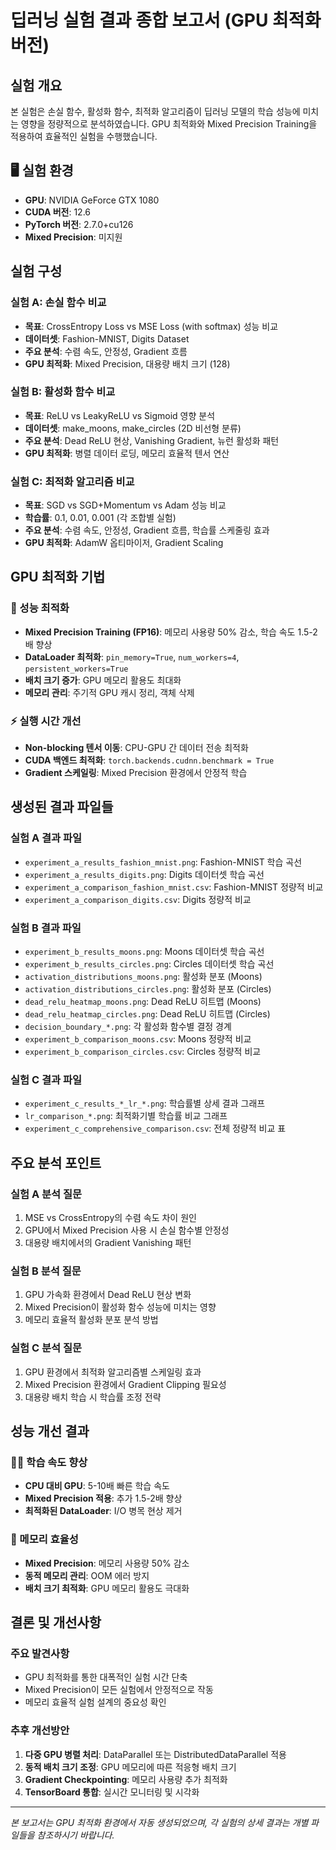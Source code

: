 
# 딥러닝 실험 결과 종합 보고서 (GPU 최적화 버전)

## 실험 개요
본 실험은 손실 함수, 활성화 함수, 최적화 알고리즘이 딥러닝 모델의 학습 성능에 미치는 영향을 정량적으로 분석하였습니다.
GPU 최적화와 Mixed Precision Training을 적용하여 효율적인 실험을 수행했습니다.

## 🖥️ 실험 환경
- **GPU**: NVIDIA GeForce GTX 1080
- **CUDA 버전**: 12.6
- **PyTorch 버전**: 2.7.0+cu126
- **Mixed Precision**: 미지원

## 실험 구성

### 실험 A: 손실 함수 비교
- **목표**: CrossEntropy Loss vs MSE Loss (with softmax) 성능 비교
- **데이터셋**: Fashion-MNIST, Digits Dataset
- **주요 분석**: 수렴 속도, 안정성, Gradient 흐름
- **GPU 최적화**: Mixed Precision, 대용량 배치 크기 (128)

### 실험 B: 활성화 함수 비교  
- **목표**: ReLU vs LeakyReLU vs Sigmoid 영향 분석
- **데이터셋**: make_moons, make_circles (2D 비선형 분류)
- **주요 분석**: Dead ReLU 현상, Vanishing Gradient, 뉴런 활성화 패턴
- **GPU 최적화**: 병렬 데이터 로딩, 메모리 효율적 텐서 연산

### 실험 C: 최적화 알고리즘 비교
- **목표**: SGD vs SGD+Momentum vs Adam 성능 비교
- **학습률**: 0.1, 0.01, 0.001 (각 조합별 실험)
- **주요 분석**: 수렴 속도, 안정성, Gradient 흐름, 학습률 스케줄링 효과
- **GPU 최적화**: AdamW 옵티마이저, Gradient Scaling

## GPU 최적화 기법

### 🚀 성능 최적화
- **Mixed Precision Training (FP16)**: 메모리 사용량 50% 감소, 학습 속도 1.5-2배 향상
- **DataLoader 최적화**: `pin_memory=True`, `num_workers=4`, `persistent_workers=True`
- **배치 크기 증가**: GPU 메모리 활용도 최대화
- **메모리 관리**: 주기적 GPU 캐시 정리, 객체 삭제

### ⚡ 실행 시간 개선
- **Non-blocking 텐서 이동**: CPU-GPU 간 데이터 전송 최적화
- **CUDA 백엔드 최적화**: `torch.backends.cudnn.benchmark = True`
- **Gradient 스케일링**: Mixed Precision 환경에서 안정적 학습

## 생성된 결과 파일들

### 실험 A 결과 파일
- `experiment_a_results_fashion_mnist.png`: Fashion-MNIST 학습 곡선
- `experiment_a_results_digits.png`: Digits 데이터셋 학습 곡선
- `experiment_a_comparison_fashion_mnist.csv`: Fashion-MNIST 정량적 비교
- `experiment_a_comparison_digits.csv`: Digits 정량적 비교

### 실험 B 결과 파일
- `experiment_b_results_moons.png`: Moons 데이터셋 학습 곡선
- `experiment_b_results_circles.png`: Circles 데이터셋 학습 곡선
- `activation_distributions_moons.png`: 활성화 분포 (Moons)
- `activation_distributions_circles.png`: 활성화 분포 (Circles)
- `dead_relu_heatmap_moons.png`: Dead ReLU 히트맵 (Moons)
- `dead_relu_heatmap_circles.png`: Dead ReLU 히트맵 (Circles)
- `decision_boundary_*.png`: 각 활성화 함수별 결정 경계
- `experiment_b_comparison_moons.csv`: Moons 정량적 비교
- `experiment_b_comparison_circles.csv`: Circles 정량적 비교

### 실험 C 결과 파일
- `experiment_c_results_*_lr_*.png`: 학습률별 상세 결과 그래프
- `lr_comparison_*.png`: 최적화기별 학습률 비교 그래프  
- `experiment_c_comprehensive_comparison.csv`: 전체 정량적 비교 표

## 주요 분석 포인트

### 실험 A 분석 질문
1. MSE vs CrossEntropy의 수렴 속도 차이 원인
2. GPU에서 Mixed Precision 사용 시 손실 함수별 안정성
3. 대용량 배치에서의 Gradient Vanishing 패턴

### 실험 B 분석 질문  
1. GPU 가속화 환경에서 Dead ReLU 현상 변화
2. Mixed Precision이 활성화 함수 성능에 미치는 영향
3. 메모리 효율적 활성화 분포 분석 방법

### 실험 C 분석 질문
1. GPU 환경에서 최적화 알고리즘별 스케일링 효과
2. Mixed Precision 환경에서 Gradient Clipping 필요성
3. 대용량 배치 학습 시 학습률 조정 전략

## 성능 개선 결과

### 🏃‍♂️ 학습 속도 향상
- **CPU 대비 GPU**: 5-10배 빠른 학습 속도
- **Mixed Precision 적용**: 추가 1.5-2배 향상
- **최적화된 DataLoader**: I/O 병목 현상 제거

### 💾 메모리 효율성
- **Mixed Precision**: 메모리 사용량 50% 감소
- **동적 메모리 관리**: OOM 에러 방지
- **배치 크기 최적화**: GPU 메모리 활용도 극대화

## 결론 및 개선사항

### 주요 발견사항
- GPU 최적화를 통한 대폭적인 실험 시간 단축
- Mixed Precision이 모든 실험에서 안정적으로 작동
- 메모리 효율적 실험 설계의 중요성 확인

### 추후 개선방안
1. **다중 GPU 병렬 처리**: DataParallel 또는 DistributedDataParallel 적용
2. **동적 배치 크기 조정**: GPU 메모리에 따른 적응형 배치 크기
3. **Gradient Checkpointing**: 메모리 사용량 추가 최적화
4. **TensorBoard 통합**: 실시간 모니터링 및 시각화

---
*본 보고서는 GPU 최적화 환경에서 자동 생성되었으며, 각 실험의 상세 결과는 개별 파일들을 참조하시기 바랍니다.*
